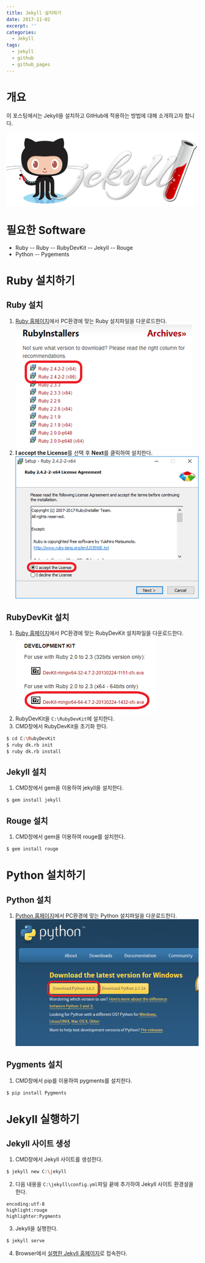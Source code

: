 ```yaml
---
title: Jekyll 설치하기
date: 2017-11-02
excerpt: ''
categories:
  - Jekyll
tags:
  - jekyll
  - github
  - github_pages
---
```


# 개요
이 포스팅에서는 Jekyll을 설치하고 GitHub에 적용하는 방법에 대해 소개하고자 합니다.

![github-jekyll-logo](/assets/posts/2017-11-02/install-jekyll/github-jekyll-logo.png)

# 필요한 Software
- Ruby
-- Ruby
-- RubyDevKit
-- Jekyll
-- Rouge
- Python
-- Pygements

# Ruby 설치하기
## Ruby 설치
1. [Ruby 홈페이지](https://rubyinstaller.org/downloads)에서 PC환경에 맞는 Ruby 설치파일을 다운로드한다.
![ruby-download](/assets/posts/2017-11-02/install-jekyll/ruby-download.png)
2. **I accept the License**를 선택 후 **Next**를 클릭하여 설치한다.
![ruby-install](/assets/posts/2017-11-02/install-jekyll/ruby-install.png)

## RubyDevKit 설치
1. [Ruby 홈페이지](https://rubyinstaller.org/downloads)에서 PC환경에 맞는 RubyDevKit 설치파일을 다운로드한다.
![rubydevkit-download](/assets/posts/2017-11-02/install-jekyll/rubydevkit-download.png)
2. RubyDevKit을 `C:\RubyDevKit`에 설치한다.
3. CMD창에서 RubyDevKit을 초기화 한다.
```bash
$ cd C:\RubyDevKit
$ ruby dk.rb init
$ ruby dk.rb install
```

## Jekyll 설치
1. CMD창에서 gem을 이용하여 jekyll을 설치한다.
```bash
$ gem install jekyll
```

## Rouge 설치
1. CMD창에서 gem을 이용하여 rouge를 설치한다.
```bash
$ gem install rouge
```

# Python 설치하기
## Python 설치
1. [Python 홈페이지](https://www.python.org/downloads)에서 PC환경에 맞는 Python 설치파일을 다운로드한다.
![python-download](/assets/posts/2017-11-02/install-jekyll/python-download.png)

## Pygments 설치
1. CMD창에서 pip를 이용하여 pygments를 설치한다.
```bash
$ pip install Pygments
```

# Jekyll 실행하기
## Jekyll 사이트 생성
1. CMD창에서 Jekyll 사이트를 생성한다.
```bash
$ jekyll new C:\jekyll
```
2. 다음 내용을 `C:\jekyll\config.yml`파일 끝에 추가하여 Jekyll 사이트 환경설을 한다.
```
encoding:utf-8
highlight:rouge
highlighter:Pygments
```
3. Jekyll을 실행한다.
```bash
$ jekyll serve
```
4. Browser에서 [실행한 Jekyll 홈페이지](http://127.0.0.1:4000/)로 접속한다.